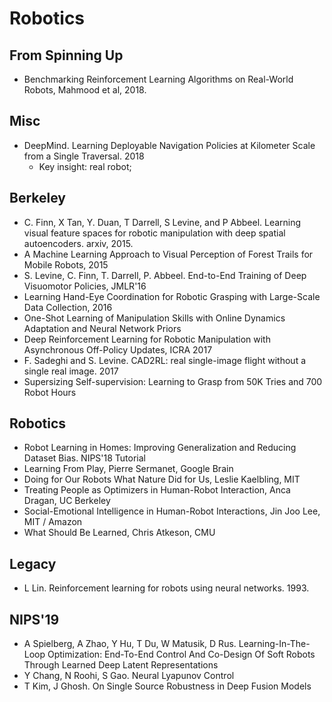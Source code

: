 # Robotics

## From Spinning Up
- Benchmarking Reinforcement Learning Algorithms on Real-World Robots, Mahmood et al, 2018.

## Misc
- DeepMind. Learning Deployable Navigation Policies at Kilometer Scale from a Single Traversal. 2018
	- Key insight: real robot;

## Berkeley
- C. Finn, X Tan, Y. Duan, T Darrell, S Levine, and P Abbeel. Learning visual feature spaces for robotic manipulation with deep spatial autoencoders. arxiv, 2015.
- A Machine Learning Approach to Visual Perception of Forest Trails for Mobile Robots, 2015
- S. Levine, C. Finn, T. Darrell, P. Abbeel. End-to-End Training of Deep Visuomotor Policies, JMLR'16
- Learning Hand-Eye Coordination for Robotic Grasping with Large-Scale Data Collection, 2016
- One-Shot Learning of Manipulation Skills with Online Dynamics Adaptation and Neural Network Priors
- Deep Reinforcement Learning for Robotic Manipulation with Asynchronous Off-Policy Updates, ICRA 2017
- F. Sadeghi and S. Levine. CAD2RL: real single-image flight without a single real image. 2017
- Supersizing Self-supervision: Learning to Grasp from 50K Tries and 700 Robot Hours

## Robotics
- Robot Learning in Homes: Improving Generalization and Reducing Dataset Bias. NIPS'18 Tutorial
- Learning From Play, Pierre Sermanet, Google Brain
- Doing for Our Robots What Nature Did for Us, Leslie Kaelbling, MIT
- Treating People as Optimizers in Human-Robot Interaction, Anca Dragan, UC Berkeley
- Social-Emotional Intelligence in Human-Robot Interactions, Jin Joo Lee, MIT / Amazon
- What Should Be Learned, Chris Atkeson, CMU

## Legacy
- L Lin. Reinforcement learning for robots using neural networks. 1993.

## NIPS'19
- A Spielberg, A Zhao, Y Hu, T Du, W Matusik, D Rus. Learning-In-The-Loop Optimization: End-To-End Control And Co-Design Of Soft Robots Through Learned Deep Latent Representations
- Y Chang, N Roohi, S Gao. Neural Lyapunov Control
- T Kim, J Ghosh. On Single Source Robustness in Deep Fusion Models
